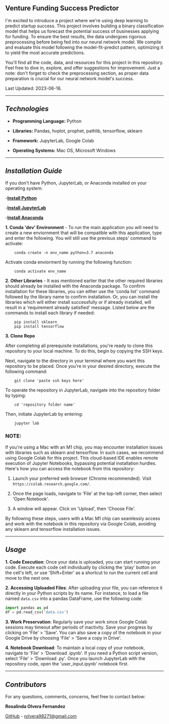 ## Venture Funding Success Predictor

I'm excited to introduce a project where we're using deep learning to predict startup success. This project involves building a binary classification model that helps us forecast the potential success of businesses applying for funding. To ensure the best results, the data undergoes rigorous preprocessing before being fed into our neural network model. We compile and evaluate this model following the model-fit-predict pattern, optimizing it to yield the most accurate predictions.

You'll find all the code, data, and resources for this project in this repository. Feel free to dive in, explore, and offer suggestions for improvement. Just a note: don't forget to check the preprocessing section, as proper data preparation is crucial for our neural network model's success. 

Last Updated: 2023-06-16.


---

## *Technologies*

- **Programming Language:** Python
- **Libraries:** Pandas, hvplot, prophet, pathlib, tensorflow, sklearn

- **Framework:** JupyterLab, Google Colab
- **Operating Systems:** Mac OS, Microsoft Windows

---

## *Installation Guide*

If you don't have Python, JupyterLab, or Anaconda installed on your operating system:

-**[Install Python](https://www.python.org/downloads/)**

-**[Install JupyterLab](https://jupyter.org/install)**

-**[Install Anaconda](https://docs.anaconda.com/free/anaconda/install/index.html)**


**1. Conda 'dev' Environment** - To run the main application you will need to create a new enviornment that will be compatible with this application, type and enter the following. You will still use the previous steps' command to activate:

        conda create -n env_name python=3.7 anaconda

Activate conda enviorment by running the following function:

        conda activate env_name 

**2. Other Libraries** - It was mentioned earlier that the other required libraries should already be installed with the Anaconda package. To confirm installation for these libraries, you can either use the 'conda list' command followed by the library name to confirm installation. Or, you can install the libraries which will either install successfully or if already installed, will result in a 'requirement already satisfied' message. Listed below are the commands to install each library if needed:
        
        pip install sklearn
        pip install tensorflow


**3. Clone Repo**

After completing all prerequisite installations, you're ready to clone this repository to your local machine. To do this, begin by copying the SSH keys.

Next, navigate to the directory in your terminal where you want this repository to be placed. Once you're in your desired directory, execute the following command:

        git clone 'paste ssh keys here'

To operate the repository in JupyterLab, navigate into the repository folder by typing:

        cd 'repository folder name'

Then, initiate JupyterLab by entering:

        jupyter lab

### **NOTE:** 

If you're using a Mac with an M1 chip, you may encounter installation issues with libraries such as sklearn and tensorflow. In such cases, we recommend using Google Colab for this project. This cloud-based IDE enables remote execution of Jupyter Notebooks, bypassing potential installation hurdles. Here's how you can access the notebook from this repository:

1. Launch your preferred web browser (Chrome recommended). Visit `https://colab.research.google.com/`.

2. Once the page loads, navigate to 'File' at the top-left corner, then select 'Open Notebook'.

3. A window will appear. Click on 'Upload', then 'Choose File'.

By following these steps, users with a Mac M1 chip can seamlessly access and work with the notebook in this repository via Google Colab, avoiding any sklearn and tensorflow installation issues.

___

## *Usage*


**1. Code Execution**: Once your data is uploaded, you can start running your code. Execute each code cell individually by clicking the 'play' button on the cell's left, or use 'Shift+Enter' as a shortcut to run the current cell and move to the next one.

**2. Accessing Uploaded Files**: After uploading your file, you can reference it directly in your Python scripts by its name. For instance, to load a file named `data.csv` into a pandas DataFrame, use the following code: 
```python
import pandas as pd 
df = pd.read_csv('data.csv')
```

**3. Work Preservation**: Regularly save your work since Google Colab sessions may timeout after periods of inactivity. Save your progress by clicking on 'File' > 'Save'. You can also save a copy of the notebook in your Google Drive by choosing 'File' > 'Save a copy in Drive'.

**4. Notebook Download**: To maintain a local copy of your notebook, navigate to 'File' > 'Download .ipynb'. If you need a Python script version, select 'File' > 'Download .py'.
Once you launch JupyterLab with the repository code, open the 'user_input.ipynb' notebook first.

---

## *Contributors*

For any questions, comments, concerns, feel free to contact below: 

**Rosalinda Olvera Fernandez**

[GitHub](https://github.com/rolvera05) - rolvera98271@gmail.com
